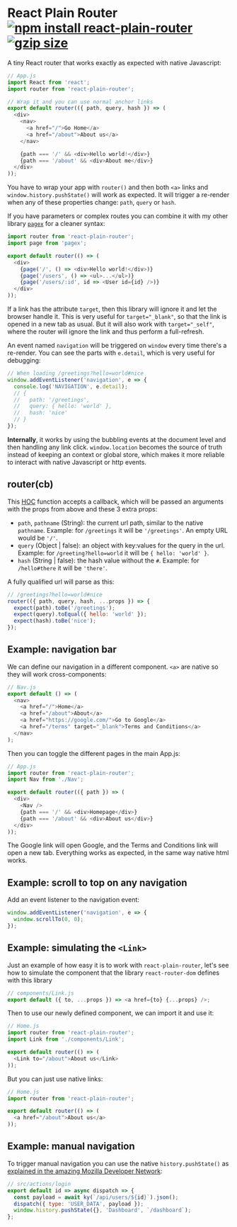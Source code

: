 # React Plain Router [![npm install react-plain-router](https://img.shields.io/badge/npm%20install-react--plain--router-blue.svg)](https://www.npmjs.com/package/react-plain-router) [![gzip size](https://img.badgesize.io/franciscop/router/master/router.min.js.svg?compression=gzip)](https://github.com/franciscop/router/blob/master/router.min.js)

A tiny React router that works exactly as expected with native Javascript:

```js
// App.js
import React from 'react';
import router from 'react-plain-router';

// Wrap it and you can use normal anchor links
export default router(({ path, query, hash }) => (
  <div>
    <nav>
      <a href="/">Go Home</a>
      <a href="/about">About us</a>
    </nav>

    {path === '/' && <div>Hello world!</div>}
    {path === '/about' && <div>About me</div>}
  </div>
));
```

You have to wrap your app with `router()` and then both `<a>` links and `window.history.pushState()` will work as expected. It will trigger a re-render when any of these properties change: `path`, `query` or `hash`.

If you have parameters or complex routes you can combine it with my other library [`pagex`](https://github.com/franciscop/pagex) for a cleaner syntax:

```js
import router from 'react-plain-router';
import page from 'pagex';

export default router(() => (
  <div>
    {page('/', () => <div>Hello world!</div>)}
    {page('/users', () => <ul>...</ul>)}
    {page('/users/:id', id => <User id={id} />)}
  </div>
));
```

If a link has the attribute `target`, then this library will ignore it and let the browser handle it. This is very useful for `target="_blank"`, so that the link is opened in a new tab as usual. But it will also work with `target="_self"`, where the router will ignore the link and thus perform a full-refresh.

An event named `navigation` will be triggered on `window` every time there's a re-render. You can see the parts with `e.detail`, which is very useful for debugging:

```js
// When loading /greetings?hello=world#nice
window.addEventListener('navigation', e => {
  console.log('NAVIGATION', e.detail);
  // {
  //   path: '/greetings',
  //   query: { hello: 'world' },
  //   hash: 'nice'
  // }
});
```

**Internally**, it works by using the bubbling events at the document level and then handling any link click. `window.location` becomes the source of truth instead of keeping an context or global store, which makes it more reliable to interact with native Javascript or http events.

## router(cb)

This [HOC](https://reactjs.org/docs/higher-order-components.html) function accepts a callback, which will be passed an arguments with the props from above and these 3 extra props:

- `path`, `pathname` (String): the current url path, similar to the native `pathname`. Example: for `/greetings` it will be `'/greetings'`. An empty URL would be `'/'`.
- `query` (Object | false): an object with key:values for the query in the url. Example: for `/greeting?hello=world` it will be `{ hello: 'world' }`.
- `hash` (String | false): the hash value without the `#`. Example: for `/hello#there` it will be `'there'`.

A fully qualified url will parse as this:

```js
// /greetings?hello=world#nice
router(({ path, query, hash, ...props }) => {
  expect(path).toBe('/greetings');
  expect(query).toEqual({ hello: 'world' });
  expect(hash).toBe('nice');
});
```




## Example: navigation bar

We can define our navigation in a different component. `<a>` are native so they will work cross-components:

```js
// Nav.js
export default () => (
  <nav>
    <a href="/">Home</a>
    <a href="/about">About</a>
    <a href="https://google.com/">Go to Google</a>
    <a href="/terms" target="_blank">Terms and Conditions</a>
  </nav>
);
```

Then you can toggle the different pages in the main App.js:

```js
// App.js
import router from 'react-plain-router';
import Nav from './Nav';

export default router(({ path }) => (
  <div>
    <Nav />
    {path === '/' && <div>Homepage</div>}
    {path === '/about' && <div>About us</div>}
  </div>
));
```

The Google link will open Google, and the Terms and Conditions link will open a new tab. Everything works as expected, in the same way native html works.


## Example: scroll to top on any navigation

Add an event listener to the navigation event:

```js
window.addEventListener('navigation', e => {
  window.scrollTo(0, 0);
});
```



## Example: simulating the `<Link>`

Just an example of how easy it is to work with `react-plain-router`, let's see how to simulate the component that the library `react-router-dom` defines with this library

```js
// components/Link.js
export default ({ to, ...props }) => <a href={to} {...props} />;
```

Then to use our newly defined component, we can import it and use it:

```js
// Home.js
import router from 'react-plain-router';
import Link from './components/Link';

export default router(() => (
  <Link to="/about">About us</Link>
));
```

But you can just use native links:

```js
// Home.js
import router from 'react-plain-router';

export default router(() => (
  <a href="/about">About us</a>
));
```


## Example: manual navigation

To trigger manual navigation you can use the native `history.pushState()` as [explained in the amazing Mozilla Developer Network](https://developer.mozilla.org/en-US/docs/Web/API/History_API):

```js
// src/actions/login
export default id => async dispatch => {
  const payload = await ky(`/api/users/${id}`).json();
  dispatch({ type: 'USER_DATA', payload });
  window.history.pushState({}, 'Dashboard', `/dashboard`);
};
```
